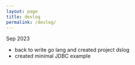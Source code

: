 ```yaml
---
layout: page
title: devlog
permalink: /devlog/
---
```


Sep 2023 
- back to write go lang and created project dslog 
- created minimal JDBC example
